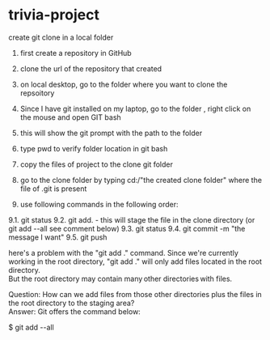 # trivia-project

create git clone in a local folder

1. first create a repository in GitHub
2. clone the url of the repository that created

3. on local desktop, go to the folder where you want to clone the repsoitory
4. Since I have git installed on my laptop, go to the folder , right click on the mouse and open GIT bash
5. this will show the git prompt with the path to the folder
6. type pwd to verify folder location in git bash

7. copy the files of project to the clone git folder
8. go to the clone folder by typing  cd:/"the created clone folder"  where the file of .git is present
9. use following commands in the following order:

  9.1. git status
  9.2. git add. - this will stage the file in the clone directory  (or git add --all see comment below)
  9.3. git status
  9.4. git commit -m "the message I want" 
  9.5. git push
  
  
here's a problem with the "git add ." command. 
Since we're currently working in the root directory, "git add ." will only add files located in the root directory.  
But the root directory may contain many other directories with files.  

Question: 
  How can we add files from those other directories plus the files in the root directory to the staging area?  
Answer: 
Git offers the command below: 

$ git add --all 
